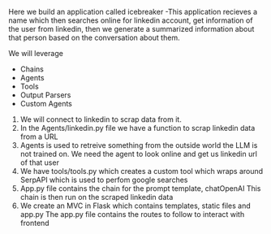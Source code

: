 Here we build an application called icebreaker
-This application recieves a name which then searches online for linkedin account, get information of the user from linkedin, then we generate a summarized information about that person based on the conversation about them.

We will leverage
- Chains
- Agents
- Tools
- Output Parsers
- Custom Agents

1. We will connect to linkedin to scrap data from it.
2. In the Agents/linkedin.py file we have a function to scrap linkedin data from a URL
3. Agents is used to retreive something from the outside world the LLM is not trained on.
We need the agent to look online and get us linkedin url of that user
4. We have tools/tools.py which creates a custom tool which wraps around SerpAPI which is used to perfom google searches
5. App.py file contains the chain for the prompt template, chatOpenAI
This chain is then run on the scraped linkedin data
6. We create an MVC in Flask which contains templates, static files and app.py
The app.py file contains the routes to follow to interact with frontend